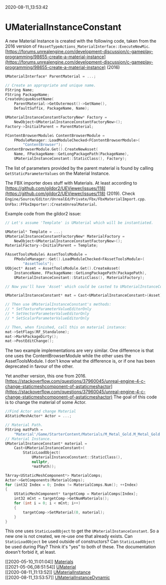 2020-08-11_13:53:42

# UMaterialInstanceConstant

A new Material Instance is created with the following code, taken from the 2016 version of `FAssetTypeActions_MaterialInterface::ExecuteNewMic`.
[https://forums.unrealengine.com/development-discussion/c-gameplay-programming/98655-create-a-material-instance](https://forums.unrealengine.com/development-discussion/c-gameplay-programming/98655-create-a-material-instance) (2016)

```c++
UMaterialInterface* ParentMaterial = ...;

// Create an appropriate and unique name.
FString Name;
FString PackageName;
CreateUniqueAssetName(
    ParentMaterial->GetOutermost()->GetName(),
    DefaultSuffix, PackageName, Name);

UMaterialInstanceConstantFactoryNew* Factory =
    NewObject<UMaterialInstanceConstantFactoryNew>();
Factory->InitialParent = ParentMaterial;

FContentBrowserModule& ContentBrowserModule =
    FModuleManager::LoadModuleChecked<FContentBrowserModule>(
        "ContentBrowser");
ContentBrowserModule.Get().CreateNewAsset(
    Name, FPackageName::GetLongPackagePath(PackageName),
    UMaterialInstanceConstant::StaticClass(), Factory);
```

The list of parameters provided by the parent material is found by calling `GetStaticParameterValues` on the Material Instance.

The FBX importer does stuff with Materials.
At least according to [https://github.com/gildor2/UEViewer/issues/118](https://github.com/gildor2/UEViewer/issues/118) (2019).
Check `Engine/Source/Editor/UnrealEd/Private/Fbx/FbxMaterialImport.cpp`.
`UnFbx::FFbxImporter::CreateUnrealMaterial`.

Example code from the gildor2 issue:
```c++
// Let's assume 'Template' is UMaterial which will be instantiated.

UMaterial* Template = ...;
UMaterialInstanceConstantFactoryNew* MaterialFactory =
    NewObject<UMaterialInstanceConstantFactoryNew>();
MaterialFactory->InitialParent = Template;

FAssetToolsModule& AssetToolsModule =
    FModuleManager::Get().LoadModuleChecked<FAssetToolsModule>(
        "AssetTools");
UObject* Asset = AssetToolsModule.Get().CreateAsset(
    InstanceName, FPackageName::GetLongPackagePath(PackagePath),
    UMaterialInstanceConstant::StaticClass(), MaterialFactory);

// Now you'll have 'Asset' which could be casted to UMaterialInstanceConstant.

UMaterialInstanceConstant* mat = Cast<UMaterialInstanceConstant>(Asset);

// Then use UMaterialInstanceConstant's methods:
// * SetTextureParameterValueEditorOnly
// * SetVectorParameterValueEditorOnly
// * SetScalarParameterValueEditorOnly

// Then, when finished, call this on material instance:
mat->SetFlags(RF_Standalone);
mat->MarkPackageDirty();
mat->PostEditChange();
```

The two example implementations are very similar.
One difference is that one uses the ContentBrowserModule while the other uses the AssetToolsModule.
I don't know what the difference is, or if one has been deprecated in favour of the other.


Yet another version, this one from 2016.
[https://stackoverflow.com/questions/37960045/unreal-engine-4-c-change-staticmeshcomponent-of-astaticmeshactor](https://stackoverflow.com/questions/37960045/unreal-engine-4-c-change-staticmeshcomponent-of-astaticmeshactor)
The goal of this code is to change the material of some Actor.

```c++
//Find Actor and change Material
AStaticMeshActor* Actor = ...;

// Material Path.
FString matPath = 
    "Material'/Game/StarterContent/Materials/M_Metal_Gold.M_Metal_Gold'";
// Material Instance.
UMaterialInstanceConstant* material = 
    Cast<UMaterialInstanceConstant>(
        StaticLoadObject(
            UMaterialInstanceConstant::StaticClass(),
            nullptr,
            *matPath));

TArray<UStaticMeshComponent*> MaterialComps;
Actor->GetComponents(MaterialComps);
for (int32 Index = 0; Index != MaterialComps.Num(); ++Index)
{
    UStaticMeshComponent* targetComp = MaterialComps[Index];
    int32 mCnt = targetComp->GetNumMaterials();
    for (int i = 0; i < mCnt; i++)
    {
        targetComp->SetMaterial(0, material);
    }
}
```

This one uses `StaticLoadObject` to get the `UMaterialInstanceConstant`.
So a new one is not created, we re-use one that already exists.
Can `StaticLoadObject` be used outside of constructors?
Can `StaticLoadObject` be used during Play?
Think it's "yes" to both of these. The documentation doesn't forbid it, at least.


[[2020-05-10_11:01:04]] [Materials](./Materials.md)  
[[2021-05-06_08:51:54]] [UMaterial](./UMaterial.md)  
[[2020-08-11_11:13:52]] [UMaterialInstance](./UMaterialInstance.md)  
[[2020-08-11_13:53:57]] [UMaterialInstanceDynamic](./UMaterialInstanceDynamic.md)  
